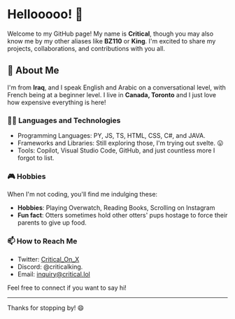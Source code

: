 # Hellooooo! 👋

Welcome to my GitHub page! My name is **Critical**, though you may also know me by my other aliases like **BZ110** or **King**. I'm excited to share my projects, collaborations, and contributions with you all.

## 🚀 About Me

I'm from **Iraq**, and I speak English and Arabic on a conversational level, with French being at a beginner level. I live in **Canada, Toronto** and I just love how expensive everything is here!

### 👨‍💻 Languages and Technologies

- Programming Languages: PY, JS, TS, HTML, CSS, C#, and JAVA.
- Frameworks and Libraries: Still exploring those, I'm trying out svelte. 😛
- Tools: Copilot, Visual Studio Code, GitHub, and just countless more I forgot to list.

### 🎮 Hobbies

When I'm not coding, you'll find me indulging these:

- **Hobbies**: Playing Overwatch, Reading Books, Scrolling on Instagram
- **Fun fact**: Otters sometimes hold other otters' pups hostage to force their parents to give up food.

### 📫 How to Reach Me

- Twitter: [Critical_On_X](x.com/critical_on_x)
- Discord: @criticalking.
- Email: [inquiry@critical.lol](mailto:inquiry@critical.lol)

Feel free to connect if you want to say hi!

---

Thanks for stopping by! 😄
